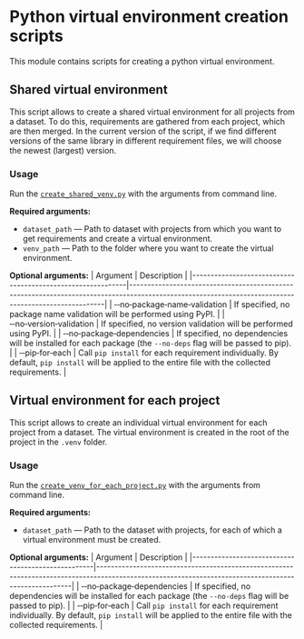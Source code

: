 # Python virtual environment creation scripts

This module contains scripts for creating a python virtual environment.

## Shared virtual environment

This script allows to create a shared virtual environment for all projects from a dataset. 
To do this, requirements are gathered from each project, which are then merged.
In the current version of the script, if we find different versions of the same library in different requirement files, we will choose the newest (largest) version.

### Usage

Run the [`create_shared_venv.py`](./create_shared_venv.py) with the arguments from command line.

**Required arguments:**
- `dataset_path` — Path to dataset with projects from which you want to get requirements and create a virtual environment.
- `venv_path` — Path to the folder where you want to create the virtual environment.

**Optional arguments:**
| Argument                                                   | Description                                                                                                                                         |
|------------------------------------------------------------|-----------------------------------------------------------------------------------------------------------------------------------------------------|
| &#8209;&#8209;no&#8209;package&#8209;name&#8209;validation | If specified, no package name validation will be performed using PyPI.                                                                              |
| &#8209;&#8209;no&#8209;version&#8209;validation            | If specified, no version validation will be performed using PyPI.                                                                                   |
| &#8209;&#8209;no&#8209;package&#8209;dependencies          | If specified, no dependencies will be installed for each package (the `--no-deps` flag will be passed to pip).                                      |
| &#8209;&#8209;pip&#8209;for&#8209;each                     | Call `pip install` for each requirement individually. By default, `pip install` will be applied to the entire file with the collected requirements. |

## Virtual environment for each project
This script allows to create an individual virtual environment for each project from a dataset. 
The virtual environment is created in the root of the project in the `.venv` folder.

### Usage

Run the [`create_venv_for_each_project.py`](./create_venv_for_each_project.py) with the arguments from command line.

**Required arguments:**
- `dataset_path` — Path to the dataset with projects, for each of which a virtual environment must be created.

**Optional arguments:**
| Argument                                          | Description                                                                                                                                         |
|---------------------------------------------------|-----------------------------------------------------------------------------------------------------------------------------------------------------|
| &#8209;&#8209;no&#8209;package&#8209;dependencies | If specified, no dependencies will be installed for each package (the `--no-deps` flag will be passed to pip).                                      |
| &#8209;&#8209;pip&#8209;for&#8209;each            | Call `pip install` for each requirement individually. By default, `pip install` will be applied to the entire file with the collected requirements. |
